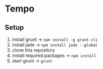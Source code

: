 Tempo
================

Setup
----------

1. install grunt → ```npm install -g grunt-cli```
1. install jade → ```npm install jade --global```
3. clone this repository
4. install required packages →  ```npm install```
4. start grunt →  ```grunt```
